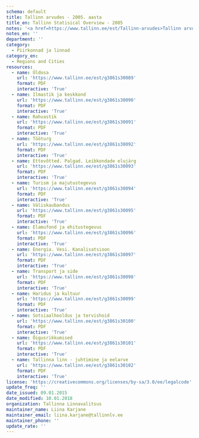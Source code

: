 ```yaml
---
schema: default
title: Tallinn arvudes - 2005. aasta
title_en: Tallinn Statisical Overview - 2005
notes: '<a href=https://www.tallinn.ee/est/Tallinn-arvudes>Tallinn arvudes aastaraamatud</a> "Tallinn arvudes", mis sisaldavad andmeid Tallinna rahvastiku, sotsiaalelu, majanduse ja keskkonna kohta'
notes_en: ''
department: ''
category:
  - Piirkonnad ja linnad
category_en:
  - Regions and Cities
resources:
  - name: Üldosa
    url: 'https://www.tallinn.ee/est/g3861s30089'
    format: PDF
    interactive: 'True'
  - name: Ilmastik ja keskkond
    url: 'https://www.tallinn.ee/est/g3861s30090'
    format: PDF
    interactive: 'True'
  - name: Rahvastik
    url: 'https://www.tallinn.ee/est/g3861s30091'
    format: PDF
    interactive: 'True'
  - name: Tööturg
    url: 'https://www.tallinn.ee/est/g3861s30092'
    format: PDF
    interactive: 'True'
  - name: Ettevõtted. Palgad. Leibkondade elujärg
    url: 'https://www.tallinn.ee/est/g3861s30093'
    format: PDF
    interactive: 'True'
  - name: Turism ja majutustegevus
    url: 'https://www.tallinn.ee/est/g3861s30094'
    format: PDF
    interactive: 'True'
  - name: Väliskaubandus
    url: 'https://www.tallinn.ee/est/g3861s30095'
    format: PDF
    interactive: 'True'
  - name: Elamufond ja ehitustegevus
    url: 'https://www.tallinn.ee/est/g3861s30096'
    format: PDF
    interactive: 'True'
  - name: Energia. Vesi. Kanalisatsioon
    url: 'https://www.tallinn.ee/est/g3861s30097'
    format: PDF
    interactive: 'True'
  - name: Transport ja side
    url: 'https://www.tallinn.ee/est/g3861s30098'
    format: PDF
    interactive: 'True'
  - name: Haridus ja kultuur
    url: 'https://www.tallinn.ee/est/g3861s30099'
    format: PDF
    interactive: 'True'
  - name: Sotsiaalhooldus ja tervishoid
    url: 'https://www.tallinn.ee/est/g3861s30100'
    format: PDF
    interactive: 'True'
  - name: Õigusrikkumised
    url: 'https://www.tallinn.ee/est/g3861s30101'
    format: PDF
    interactive: 'True'
  - name: Tallinna linn - juhtimine ja eelarve
    url: 'https://www.tallinn.ee/est/g3861s30102'
    format: PDF
    interactive: 'True'
license: 'https://creativecommons.org/licenses/by-sa/3.0/ee/legalcode'
update_freq: ''
date_issued: 09.01.2015
date_modified: 10.01.2018
organization: Tallinna Linnavalitsus
maintainer_name: Liina Karjane
maintainer_email: liina.karjane@tallinnlv.ee
maintainer_phone: ''
update_rate: ''
---
```

